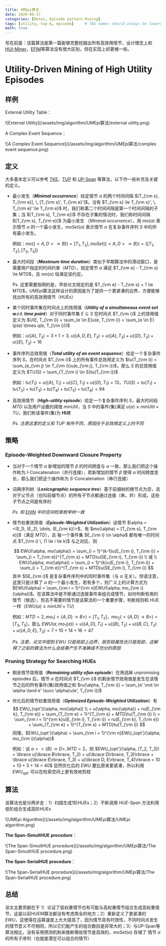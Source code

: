 ```yaml
---
title: UMEpi算法
date: 2020-09-17
categories: [Notes, Episode pattern Mining]
tags: [utility, top-k, episode]     # TAG names should always be lowercase
math: true
---
```


写在前面：该篇算法是第一篇能够完整挖掘出所有高效用情节，设计理念上和[HUI-Miner](https://suarne.github.io/posts/HUI-Miner%E7%AE%97%E6%B3%95/)，[EFIM](https://suarne.github.io/posts/EFI-Ming%E7%AE%97%E6%B3%95/)等算法没有很大区别，但在实现上却更难一些。

# Utility-Driven Mining of High Utility Episodes

## 样例

External Utility Table：

![External Utility](/assets/img/algorithm/UMEpi算法/external utility.png)

A Complex Event Sequence：

![A Complex Event Sequence]((/assets/img/algorithm/UMEpi算法/complex event sequence.png)

## 定义

大多基本定义可以参考 [TKE](https://suarne.github.io/posts/TKE%E7%AE%97%E6%B3%95/)，[TUP](https://suarne.github.io/posts/TUP%E7%AE%97%E6%B3%95/) 和 [UP-Span](https://suarne.github.io/posts/UP-Span%E7%AE%97%E6%B3%95/) 等算法，以下作一些补充及关键的定义。

+ 最小发生（**_Minimal occurrence_**）给定情节 $\alpha$ 的两个时间间隔 $[T_{\rm s}, T_{\rm e}], \, [T_{\rm s}', T_{\rm e}']$。当有 $T_{\rm s} \le T_{\rm s}', \, T_{\rm e}‘ \le T_{\rm e}$ 时，我们称第二个时间间隔是第一个时间间隔的子集；当 $[T_{\rm s}, T_{\rm e}]$ 不存在子集的情况时，我们称时间间隔 $[T_{\rm s}, T_{\rm e}]$ 为最小发生 （_Minimal occurrence_），用 $mo(\alpha)$ 表示情节 $\alpha$ 的一个最小发生，$moSet(\alpha)$ 表示情节 $\alpha$ 在复杂事件序列 $S$ 中的所有最小发生。

  例如：$mo(\lbrace <A, D> \rightarrow B\rbrace) = [T_1, T_2], \, moSet(\lbrace <A, D> \rightarrow B\rbrace) = \lbrace [T_1, T_2], \, [T_3, T_5]\rbrace$

+ 最大时间段（**_Maximum time duration_**）类似于早期算法中的滑动窗口，是需要用户指定的时间约束（_MTD_），规定情节 $\alpha$ 满足 $T_{\rm e} - T_{\rm s} \le MTD$，且 $mo(\alpha)$ 恒满足该约定。

  Ps. 这里需要指明的是，早些论文规定的是 $T_{\rm e} - T_{\rm s} + 1 \le MTD$，UMEpi算法这样设计的原因是为了提供一个更紧凑的边界，方便能够找出所有的高效用情节（HUEs）

+ 某个同时事件集在时间点上的效用值（**_Utility of a simultaneous event set w.r.t. time
  point_**）对于同时事件集 $E \subseteq S$ 在时间点 $T_{\rm i}$ 上的效用值定义为 $U(E, T_{\rm i}) = \sum_{e \in E}u(e, T_{\rm i}) = \sum_{e \in E}(p(e) \times q(e, T_{\rm i}))$

  例如：$u(\lbrace A\rbrace, T_3) = 3 \times 1 = 3$, $u(\lbrace A, D, E\rbrace, T_3) = u(\lbrace A\rbrace, T_3) + u(\lbrace D\rbrace, T_3) + u(\lbrace E\rbrace, T_3) = 16$

+ 事件序列总效用值（**_Total utility of an event sequence_**）给定一个复杂事件序列 $S$，在时间点 $T_{\rm i}$ 上的所有事件总效用定义为 $tu(T_{\rm i}) = \sum_{e_{\rm j} \in T_{\rm i}}u(e_{\rm j}, T_{\rm i})$，那么 $S$ 的总效用值定义为 $TU(S) = \sum_{T_{\rm i} \in S}tu(T_{\rm i})$

  例如：$tu(T_1) = u(\lbrace A\rbrace, T_1) + u(\lbrace C\rbrace, T_1) + u(\lbrace D\rbrace, T_1) = 13$，$TU(S) = tu(T_1) + tu(T_2) + tu(T_3) + tu(T_4) + tu(T_5) + tu(T_6) = 94$

+ 高效用情节（**_High-utility episode_**）给定一个复杂事件序列 $S$，最大时间段 _MTD_ 以及用户设置的阈值 _minUtil_，当 $S$ 中的事件(集)满足 $u(\alpha) \ge minUtil \times TU$，我们称该事件(集)为 **HUE**

  _Ps. 注意这里的定义和 TUP 有所不同，原因在于总效用定义上的不同_

## 策略

### Episode-Weighted Downward Closure Property

+ 当对于一个情节 $\alpha$ 新增加的情节 $\beta$ 的时间跨度与 $\alpha$ 一致，那么我们把这个操作称为 $I$-Concatenation（并行连接），若新增加的情节 $\beta$ 使得 $\alpha$ 时间跨度变长，那么我们把这个操作称为 $S$-Concatenation（串行连接）

+ 词典序列树（**_Lexicographic sequence tree_**）基于前缀树的根节点为空，且对于父节点（也叫前缀节点）的所有子节点都通过连接（串，并）形成，这些子节点之间是有序的

  _Ps. 和 [EHIN](https://juejin.im/post/6847902218100670478) 中的空间检索枚举树一致_

+ 情节权重效用值（**_Episode-Weighted Utilization_**）设情节 $\alpha = <(E_1), (E_2), \dots, (E_{\rm k})>$，有 $mo(\alpha) = [T_{\rm s}, T_{\rm e}]$（满足 _MTD_），且 每一个事件集 $E_{\rm i} \in \alpha$ 都有唯一的时间点 $T_{\rm i} \, (1 \le i \le k)$ 与之对应，则
  
  $$
  EWU(\alpha, mo(\alpha)) = \sum_{i = 1}^{k-1}u(E_{\rm i}, T_{\rm i}) + \sum_{i = T_{\rm e}}^{T_{\rm s} + MTD}u(SE_{\rm i}, T_{\rm i}) \\ 或 \\
    EWU(\alpha, mo(\alpha)) = \sum_{i = 1}^{k}u(E_{\rm i}, T_{\rm i}) + \sum_{i = T_{\rm e}}^{T_{\rm s} + MTD}u(SE_{\rm i}, T_{\rm i})
  $$
  其中 $SE_{\rm i}$ 是复杂事件序列中的同时事件集（与 $\alpha$ 无关）。但请注意，这里只是计算了 $\alpha$ 的一个最小发生，若有多个，则广义上的计算方式为 $EWU(\alpha) = \sum_{\rm i = 1}^{\rm n}EWU(\alpha, mo_{\rm i}(\alpha))$。在该算法中是不断通过连接事件来组合成情节，如何判断有用的情节（候选），剪去不需要的情节是该算法的一个重要步骤，判断规则和 HUE 一样（$EWU(\alpha) \ge minUtil \times TU$）
  
  例如：$MTD = 2, \, mo_1(<\lbrace A, D\rbrace \rightarrow B>) = [T_1, T_2]$，$mo_2(<\lbrace A, D\rbrace \rightarrow B>) = [T_3, T_5]$，那么 $EWU(\alpha, mo_1(\alpha)) = u(\lbrace A, D\rbrace, T_1) + u(\lbrace B\rbrace, T_2) + u(\lbrace B, C\rbrace, T_2) + u(\lbrace A, D, E\rbrace, T_3) = 7 + 10 + 14 +16 = 47$
  
  _Ps. 注意，论文中提到 EWU 只是局部上边界，故剪枝属性也只是局部，这解释了之前的算法为什么会结果产生不准确或不充分的原因_
  

### Pruning Strategy for Searching HUEs

  + 剩余情节效用值（**_Remaining utility ofan episode_**）在筛选掉 unpromising episodes 后，情节 $\alpha$ 在时间点 $T_{\rm i}$ 的剩余情节效用值是发生在该情节之后的所有事件(集)效用值之和 $ru(\alpha, T_{\rm i}) = \sum_{e' \not \in \alpha \land e' \succ \alpha}u(e', T_{\rm i})$

  + 优化后的情节权重效用值（**_Optimized Episode-Weighted Utilization_**）有 
    $$
    EWU_{opt'}(\alpha, mo(\alpha)) \\
    = u(\alpha, mo(\alpha)) + ru(E_{\rm k}, T_{\rm e}) + \sum_{T_{\rm e} + 1}^{T_{\rm s} + MTD}tu(T_{\rm i}) \\ 
    = \sum_{\rm i = 1}^{\rm k}u(E_{\rm i}, T_{\rm i}) + ru(E_{\rm k}, T_{\rm e}) + \sum_{T_{\rm e} + 1}^{T_{\rm s} + MTD}tu(T_{\rm i})
    $$
    同理，$EWU_{opt'}(\alpha) = \sum_{\rm i = 1}^{\rm n}EWU_{opt'}(\alpha, mo_{\rm i}(\alpha))$

    例如：设 $\alpha = <\lbrace B\rbrace \rightarrow D>, \, MTD = 2$，则 $EWU_{opt'}(\alpha, [T_2, T_3]) = \lbrace u(\lbrace B\rbrace, T_2) + u(\lbrace D\rbrace, T_3)\rbrace + \lbrace u(\lbrace E\rbrace, T_3) + u(\lbrace D, E\rbrace, T_4)\rbrace $=$ 10 + 13 + 3 + 14 = 40$ 显然优化后的 $EWU$ 要比原来更紧凑，所以利用 $EWU_{opt'}$ 可以在检索空间上更有效地剪枝

## 算法

该算法也是分两步走：1）扫描生成1阶HUEs；2）不断调用 _HUE-Span_ 方法利用低阶组合生成高阶HUEs

![UMEpi Algorithm]((/assets/img/algorithm/UMEpi算法/UMEpi algorithm.png)

  **The Span-SimultHUE procedure**：

![The Span-SimultHUE procedure]((/assets/img/algorithm/UMEpi算法/The Span-SimultHUE procedure.png)

  **The Span-SerialHUE procedure**：

![The Span-SerialHUE procedure]((/assets/img/algorithm/UMEpi算法/The Span-SerialHUE procedure.png)



## 总结

该文主要贡献在于 1）论证了低权重情节也有可能与高权重情节组合生成高权重情节，这是以前HUEM算法都没有考虑周全的地方；2）重新定义了更紧凑的 _EWU_，这使得在运算速度上大大提高了，因为情节具有时效性，不同时间点发生的情节意义不尽相同，所以它们能产生的组合数目是非常大的；3）与UP-Span等算法相比，没有采用预测机制来推断哪些情节是高效的，$moSet(\alpha)$ 存储了 情节 $\alpha$ 的所有子序列（也就是潜在可以组合的情节）